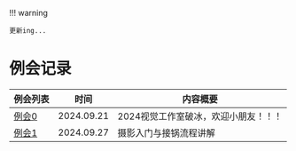 !!! warning 

    更新ing...

# 例会记录

<table>
<thead>
    <tr>
        <th>例会列表</th>
        <th>时间</th>
        <th>内容概要</th>
    </tr>
</thead>
<tbody>
    <tr>
        <td><a href="meeting_0/">例会0</a></td>
        <td>2024.09.21</td>
        <td>2024视觉工作室破冰，欢迎小朋友！！！</td>
    </tr>
    <tr>
        <td><a href="meeting_1/">例会1</a></td>
        <td>2024.09.27</td>
        <td>摄影入门与接锅流程讲解</td>
    </tr>
</tbody>
</table>
